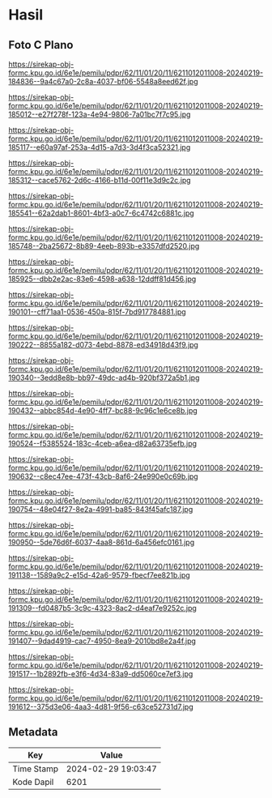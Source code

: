 # Hasil

## Foto C Plano

https://sirekap-obj-formc.kpu.go.id/6e1e/pemilu/pdpr/62/11/01/20/11/6211012011008-20240219-184836--9a4c67a0-2c8a-4037-bf06-5548a8eed62f.jpg

https://sirekap-obj-formc.kpu.go.id/6e1e/pemilu/pdpr/62/11/01/20/11/6211012011008-20240219-185012--e27f278f-123a-4e94-9806-7a01bc7f7c95.jpg

https://sirekap-obj-formc.kpu.go.id/6e1e/pemilu/pdpr/62/11/01/20/11/6211012011008-20240219-185117--e60a97af-253a-4d15-a7d3-3d4f3ca52321.jpg

https://sirekap-obj-formc.kpu.go.id/6e1e/pemilu/pdpr/62/11/01/20/11/6211012011008-20240219-185312--cace5762-2d6c-4166-b11d-00f11e3d9c2c.jpg

https://sirekap-obj-formc.kpu.go.id/6e1e/pemilu/pdpr/62/11/01/20/11/6211012011008-20240219-185541--62a2dab1-8601-4bf3-a0c7-6c4742c6881c.jpg

https://sirekap-obj-formc.kpu.go.id/6e1e/pemilu/pdpr/62/11/01/20/11/6211012011008-20240219-185748--2ba25672-8b89-4eeb-893b-e3357dfd2520.jpg

https://sirekap-obj-formc.kpu.go.id/6e1e/pemilu/pdpr/62/11/01/20/11/6211012011008-20240219-185925--dbb2e2ac-83e6-4598-a638-12ddff81d456.jpg

https://sirekap-obj-formc.kpu.go.id/6e1e/pemilu/pdpr/62/11/01/20/11/6211012011008-20240219-190101--cff71aa1-0536-450a-815f-7bd917784881.jpg

https://sirekap-obj-formc.kpu.go.id/6e1e/pemilu/pdpr/62/11/01/20/11/6211012011008-20240219-190222--8855a182-d073-4ebd-8878-ed34918d43f9.jpg

https://sirekap-obj-formc.kpu.go.id/6e1e/pemilu/pdpr/62/11/01/20/11/6211012011008-20240219-190340--3edd8e8b-bb97-49dc-ad4b-920bf372a5b1.jpg

https://sirekap-obj-formc.kpu.go.id/6e1e/pemilu/pdpr/62/11/01/20/11/6211012011008-20240219-190432--abbc854d-4e90-4ff7-bc88-9c96c1e6ce8b.jpg

https://sirekap-obj-formc.kpu.go.id/6e1e/pemilu/pdpr/62/11/01/20/11/6211012011008-20240219-190524--f5385524-183c-4ceb-a6ea-d82a63735efb.jpg

https://sirekap-obj-formc.kpu.go.id/6e1e/pemilu/pdpr/62/11/01/20/11/6211012011008-20240219-190632--c8ec47ee-473f-43cb-8af6-24e990e0c69b.jpg

https://sirekap-obj-formc.kpu.go.id/6e1e/pemilu/pdpr/62/11/01/20/11/6211012011008-20240219-190754--48e04f27-8e2a-4991-ba85-843f45afc187.jpg

https://sirekap-obj-formc.kpu.go.id/6e1e/pemilu/pdpr/62/11/01/20/11/6211012011008-20240219-190950--5de76d6f-6037-4aa8-861d-6a456efc0161.jpg

https://sirekap-obj-formc.kpu.go.id/6e1e/pemilu/pdpr/62/11/01/20/11/6211012011008-20240219-191138--1589a9c2-e15d-42a6-9579-fbecf7ee821b.jpg

https://sirekap-obj-formc.kpu.go.id/6e1e/pemilu/pdpr/62/11/01/20/11/6211012011008-20240219-191309--fd0487b5-3c9c-4323-8ac2-d4eaf7e9252c.jpg

https://sirekap-obj-formc.kpu.go.id/6e1e/pemilu/pdpr/62/11/01/20/11/6211012011008-20240219-191407--9dad4919-cac7-4950-8ea9-2010bd8e2a4f.jpg

https://sirekap-obj-formc.kpu.go.id/6e1e/pemilu/pdpr/62/11/01/20/11/6211012011008-20240219-191517--1b2892fb-e3f6-4d34-83a9-dd5060ce7ef3.jpg

https://sirekap-obj-formc.kpu.go.id/6e1e/pemilu/pdpr/62/11/01/20/11/6211012011008-20240219-191612--375d3e06-4aa3-4d81-9f56-c63ce52731d7.jpg


## Metadata

| Key        | Value               |
| ---------- | ------------------- |
| Time Stamp | 2024-02-29 19:03:47 |
| Kode Dapil | 6201                |



